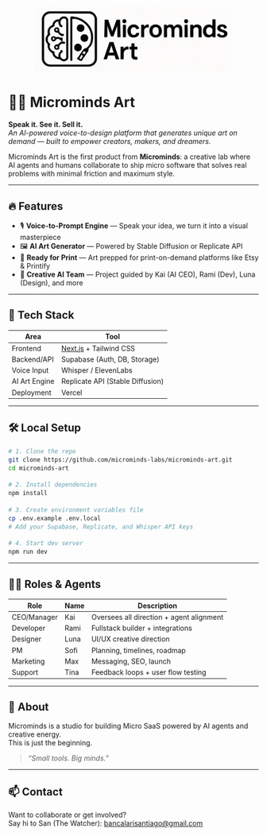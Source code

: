 <p align="center">
  <img src="./microminds_art_logo_horizontal.png" alt="Microminds Art Logo" width="400"/>
</p>

# 🧠🎨 Microminds Art

**Speak it. See it. Sell it.**  
_An AI-powered voice-to-design platform that generates unique art on demand — built to empower creators, makers, and dreamers._

Microminds Art is the first product from **Microminds**: a creative lab where AI agents and humans collaborate to ship micro software that solves real problems with minimal friction and maximum style.

---

## 🔥 Features

- 🎙️ **Voice-to-Prompt Engine** — Speak your idea, we turn it into a visual masterpiece
- 🖼️ **AI Art Generator** — Powered by Stable Diffusion or Replicate API
- 🧾 **Ready for Print** — Art prepped for print-on-demand platforms like Etsy & Printify
- 🧠 **Creative AI Team** — Project guided by Kai (AI CEO), Rami (Dev), Luna (Design), and more

---

## 🚀 Tech Stack

| Area            | Tool                            |
|-----------------|----------------------------------|
| Frontend        | [Next.js](https://nextjs.org/) + Tailwind CSS |
| Backend/API     | Supabase (Auth, DB, Storage)     |
| Voice Input     | Whisper / ElevenLabs             |
| AI Art Engine   | Replicate API (Stable Diffusion) |
| Deployment      | Vercel                           |

---

## 🛠️ Local Setup

```bash
# 1. Clone the repo
git clone https://github.com/microminds-labs/microminds-art.git
cd microminds-art

# 2. Install dependencies
npm install

# 3. Create environment variables file
cp .env.example .env.local
# Add your Supabase, Replicate, and Whisper API keys

# 4. Start dev server
npm run dev
```

---

## 👨‍💻 Roles & Agents

| Role     | Name   | Description                           |
|----------|--------|---------------------------------------|
| CEO/Manager | Kai    | Oversees all direction + agent alignment |
| Developer | Rami   | Fullstack builder + integrations     |
| Designer | Luna   | UI/UX creative direction              |
| PM       | Sofi   | Planning, timelines, roadmap          |
| Marketing | Max    | Messaging, SEO, launch                |
| Support  | Tina   | Feedback loops + user flow testing    |

---

## 💬 About

Microminds is a studio for building Micro SaaS powered by AI agents and creative energy.  
This is just the beginning.

> _“Small tools. Big minds.”_

---

## 📫 Contact

Want to collaborate or get involved?  
Say hi to San (The Watcher): [bancalarisantiago@gmail.com](mailto:bancalarisantiago@gmail.com)
